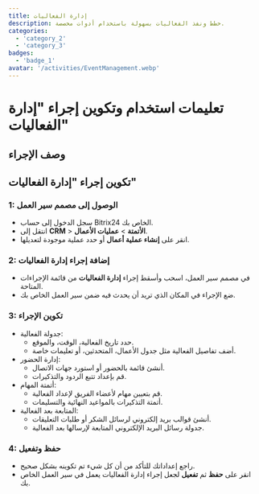 ```yaml
---
title: إدارة الفعاليات
description: خطط ونفذ الفعاليات بسهولة باستخدام أدوات مخصصة.
categories: 
  - 'category_2'
  - 'category_3'
badges: 
  - 'badge_1'
avatar: '/activities/EventManagement.webp'
---
```

# تعليمات استخدام وتكوين إجراء "إدارة الفعاليات"

## وصف الإجراء

## **تكوين إجراء "إدارة الفعاليات"**

### 1: الوصول إلى مصمم سير العمل
- سجل الدخول إلى حساب Bitrix24 الخاص بك.
- انتقل إلى **CRM** > **الأتمتة** > **عمليات الأعمال**.
- انقر على **إنشاء عملية أعمال** أو حدد عملية موجودة لتعديلها.

### 2: إضافة إجراء إدارة الفعاليات
- في مصمم سير العمل، اسحب وأسقط إجراء **إدارة الفعاليات** من قائمة الإجراءات المتاحة.
- ضع الإجراء في المكان الذي تريد أن يحدث فيه ضمن سير العمل الخاص بك.

### 3: تكوين الإجراء
- جدولة الفعالية:
  - حدد تاريخ الفعالية، الوقت، والموقع.
  - أضف تفاصيل الفعالية مثل جدول الأعمال، المتحدثين، أو تعليمات خاصة.
- إدارة الحضور:
  - أنشئ قائمة بالحضور أو استورد جهات الاتصال.
  - قم بإعداد تتبع الردود والتذكيرات.
- أتمتة المهام:
  - قم بتعيين مهام لأعضاء الفريق لإعداد الفعالية.
  - أتمتة التذكيرات بالمواعيد النهائية والتسليمات.
- المتابعة بعد الفعالية:
  - أنشئ قوالب بريد إلكتروني لرسائل الشكر أو طلبات التعليقات.
  - جدولة رسائل البريد الإلكتروني المتابعة لإرسالها بعد الفعالية.

### 4: حفظ وتفعيل
- راجع إعداداتك للتأكد من أن كل شيء تم تكوينه بشكل صحيح.
- انقر على **حفظ** ثم **تفعيل** لجعل إجراء إدارة الفعاليات يعمل في سير العمل الخاص بك.